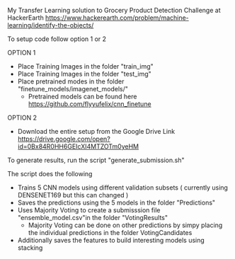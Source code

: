 My Transfer Learning solution to Grocery Product Detection Challenge at HackerEarth
https://www.hackerearth.com/problem/machine-learning/identify-the-objects/

To setup code follow option 1 or 2

OPTION 1 <br />
 * Place Training Images in the folder "train_img" <br />
 * Place Training Images in the folder "test_img" <br />
 * Place pretrained modes in the folder "finetune_models/imagenet_models/" <br /> 
 	- Pretrained models can be found here <br />
	  https://github.com/flyyufelix/cnn_finetune <br />

OPTION 2 <br />
* Download the entire setup from the Google Drive Link <br />
  https://drive.google.com/open?id=0Bx84R0HH6GEIcXI4MTZOTm0yeHM <br />


To generate results, run the script "generate_submission.sh" <br />

The script does the following <br />
 * Trains 5 CNN models using different validation subsets ( currently using DENSENET169 but this can changed ) <br />
 * Saves the predictions using the 5 models in the folder "Predictions" <br />
 * Uses Majority Voting to create a submisssion file "ensemble_model.csv"in the folder "VotingResults" <br />
    - Majority Voting can be done on other predictions by simpy placing the individual predictions in the folder VotingCandidates <br />
 * Additionally saves the features to build interesting models using stacking  <br />
 
